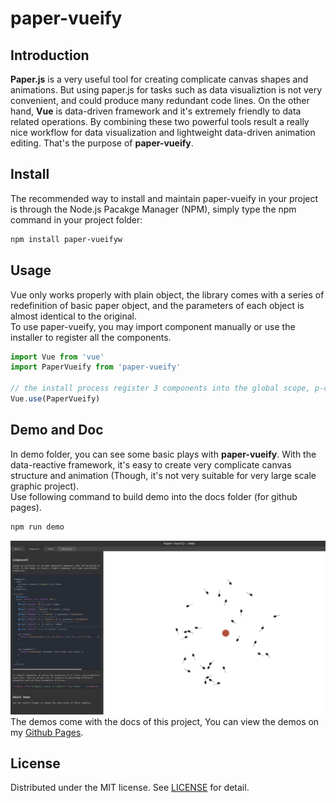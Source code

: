 # paper-vueify
## Introduction
**Paper.js** is a very useful tool for creating complicate canvas shapes and animations. But using paper.js for tasks such as data visualiztion is not very convenient, and could produce many redundant code lines. On the other hand, **Vue** is data-driven framework and it's extremely friendly to data related operations. By combining these two powerful tools result a really nice workflow for data visualization and lightweight data-driven animation editing. That's the purpose of **paper-vueify**.

## Install
The recommended way to install and maintain paper-vueify in your project is through the Node.js Pacakge Manager (NPM), simply type the npm command in your project folder:

```sh
npm install paper-vueifyw
```

## Usage
Vue only works properly with plain object, the library comes with a series of redefinition of basic paper object, and the parameters of each object is almost identical to the original.
<br/>To use paper-vueify, you may import component manually or use the installer to register all the components.
```javascript
import Vue from 'vue'
import PaperVueify from 'paper-vueify'

// the install process register 3 components into the global scope, p-canvas, p-item and p-symbol-definition
Vue.use(PaperVueify)
```

## Demo and Doc
In demo folder, you can see some basic plays with **paper-vueify**. With the data-reactive framework, it's easy to create very complicate canvas structure and animation (Though, it's not very suitable for very large scale graphic project).
<br/>Use following command to build demo into the docs folder (for github pages).
```sh
npm run demo
```
![Preview](/public/preview.jpg)
The demos come with the docs of this project, You can view the demos on my [Github Pages](https://luz-alphacode.github.io/paper-vueify/).


## License
Distributed under the MIT license. See [LICENSE](https://github.com/luz-alphacode/paper-vueify/blob/master/LICENSE) for detail.
